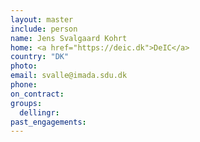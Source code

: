 ```yaml
---
layout: master
include: person
name: Jens Svalgaard Kohrt
home: <a href="https://deic.dk">DeIC</a>
country: "DK"
photo:
email: svalle@imada.sdu.dk
phone:
on_contract:
groups:
  dellingr:
past_engagements:
---
```

